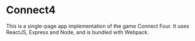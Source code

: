 # Connect4

This is a single-page app implementation of the game Connect Four. It uses ReactJS, Express and Node, and is bundled with Webpack.
